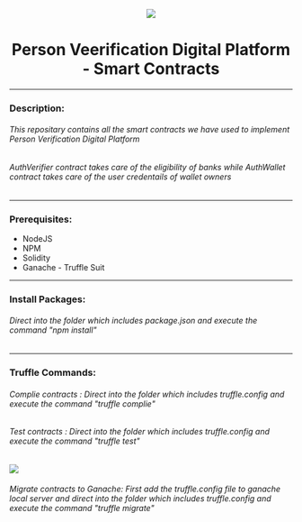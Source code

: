 <p align="center">
<img src="https://res.cloudinary.com/dunrf5nc7/image/upload/v1668758979/logo_yhjjeb.png" >
<h1 align="center">Person Veerification Digital Platform - Smart Contracts</h1>
</p>

---

<p>
<h3>Description:</h3>
<h6>This repositary contains all the smart contracts we have used to implement Person Verification Digital Platform</h6>
<h6>AuthVerifier contract takes care of the eligibility of banks while AuthWallet contract takes care of the user credentails of wallet owners</h6>
</p>

---

<p>
<h3>Prerequisites:</h3>
<ul>
<li>NodeJS</li>
<li>NPM</li>
<li>Solidity</li>
<li>Ganache - Truffle Suit</li>
</ul>
</p>

---
<p>
<h3>Install Packages:</h3>
<h6>Direct into the folder which includes package.json and execute the command "npm install"</h6>

</p>

---
<p>
<h3>Truffle Commands:</h3>
<h6>Complie contracts           :  Direct into the folder which includes truffle.config and execute the command "truffle complie"</h6>
<h6>Test contracts              :  Direct into the folder which includes truffle.config and execute the command "truffle test"</h6>
<img src="https://res.cloudinary.com/dunrf5nc7/image/upload/v1668760715/test_widybg.png">
<h6>Migrate contracts to Ganache:  First add the truffle.config file to ganache local server and direct into the folder which includes truffle.config and execute the command "truffle migrate"</h6>

</p>
